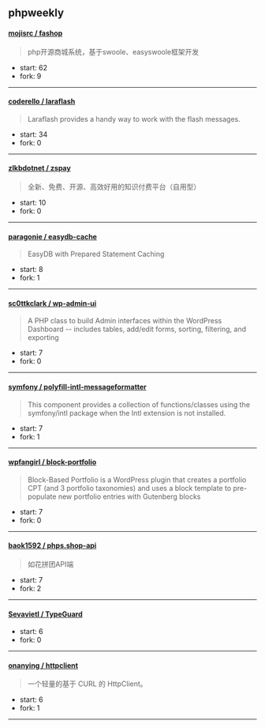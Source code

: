 ## phpweekly

#### [mojisrc / fashop](https://github.com/mojisrc/fashop)

> php开源商城系统，基于swoole、easyswoole框架开发

+ start: 62
+ fork: 9

----


#### [coderello / laraflash](https://github.com/coderello/laraflash)

> Laraflash provides a handy way to work with the flash messages.

+ start: 34
+ fork: 0

----


#### [zlkbdotnet / zspay](https://github.com/zlkbdotnet/zspay)

> 全新、免费、开源、高效好用的知识付费平台（自用型）

+ start: 10
+ fork: 0

----


#### [paragonie / easydb-cache](https://github.com/paragonie/easydb-cache)

> EasyDB with Prepared Statement Caching

+ start: 8
+ fork: 1

----


#### [sc0ttkclark / wp-admin-ui](https://github.com/sc0ttkclark/wp-admin-ui)

> A PHP class to build Admin interfaces within the WordPress Dashboard -- includes tables, add/edit forms, sorting, filtering, and exporting

+ start: 7
+ fork: 0

----


#### [symfony / polyfill-intl-messageformatter](https://github.com/symfony/polyfill-intl-messageformatter)

> This component provides a collection of functions/classes using the symfony/intl package when the Intl extension is not installed.

+ start: 7
+ fork: 1

----


#### [wpfangirl / block-portfolio](https://github.com/wpfangirl/block-portfolio)

> Block-Based Portfolio is a WordPress plugin that creates a portfolio CPT (and 3 portfolio taxonomies) and uses a block template to pre-populate new portfolio entries with Gutenberg blocks

+ start: 7
+ fork: 0

----


#### [baok1592 / phps.shop-api](https://github.com/baok1592/phps.shop-api)

> 如花拼团API端

+ start: 7
+ fork: 2

----


#### [Sevavietl / TypeGuard](https://github.com/Sevavietl/TypeGuard)

> 

+ start: 6
+ fork: 0

----


#### [onanying / httpclient](https://github.com/onanying/httpclient)

> 一个轻量的基于 CURL 的 HttpClient。

+ start: 6
+ fork: 1

----

